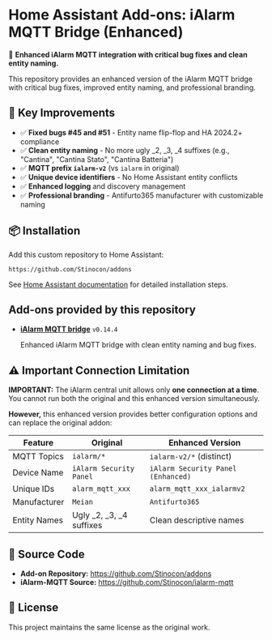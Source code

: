 # Home Assistant Add-ons: iAlarm MQTT Bridge (Enhanced)

🚀 **Enhanced iAlarm MQTT integration with critical bug fixes and clean entity naming.**

This repository provides an enhanced version of the iAlarm MQTT bridge with critical bug fixes, improved entity naming, and professional branding.

## 🔧 Key Improvements

- ✅ **Fixed bugs #45 and #51** - Entity name flip-flop and HA 2024.2+ compliance
- ✅ **Clean entity naming** - No more ugly _2, _3, _4 suffixes (e.g., "Cantina", "Cantina Stato", "Cantina Batteria")
- ✅ **MQTT prefix `ialarm-v2`** (vs `ialarm` in original)
- ✅ **Unique device identifiers** - No Home Assistant entity conflicts
- ✅ **Enhanced logging** and discovery management
- ✅ **Professional branding** - Antifurto365 manufacturer with customizable naming

## 📦 Installation

Add this custom repository to Home Assistant:

```
https://github.com/Stinocon/addons
```

See [Home Assistant documentation](https://www.home-assistant.io/common-tasks/os#installing-third-party-add-ons) for detailed installation steps.

## Add-ons provided by this repository

- **[iAlarm MQTT bridge](ialarm-mqtt/README.md)** `v0.14.4`

    Enhanced iAlarm MQTT bridge with clean entity naming and bug fixes.

## ⚠️ Important Connection Limitation

**IMPORTANT:** The iAlarm central unit allows only **one connection at a time**. You cannot run both the original and this enhanced version simultaneously.

**However,** this enhanced version provides better configuration options and can replace the original addon:

| Feature | Original | Enhanced Version |
|---------|----------|------------------|
| MQTT Topics | `ialarm/*` | `ialarm-v2/*` (distinct) |
| Device Name | `iAlarm Security Panel` | `iAlarm Security Panel (Enhanced)` |
| Unique IDs | `alarm_mqtt_xxx` | `alarm_mqtt_xxx_ialarmv2` |
| Manufacturer | `Meian` | `Antifurto365` |
| Entity Names | Ugly _2, _3, _4 suffixes | Clean descriptive names |

## 🔗 Source Code

- **Add-on Repository:** https://github.com/Stinocon/addons
- **iAlarm-MQTT Source:** https://github.com/Stinocon/ialarm-mqtt

## 📝 License

This project maintains the same license as the original work.